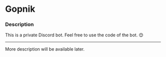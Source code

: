 # Gopnik

### Description
This is a private Discord bot. Feel free to use the code of the bot. 😊

___

More description will be available later.
